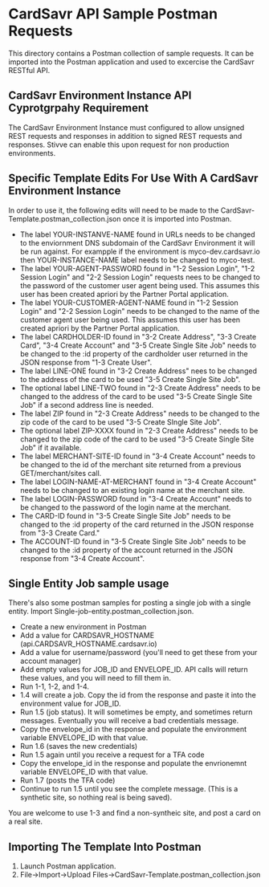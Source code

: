 # CardSavr API Sample Postman Requests

This directory contains a Postman collection of sample requests.  It can be imported into the Postman application and used to excercise the CardSavr RESTful API.  

## CardSavr Environment Instance API Cyprotgrpahy Requirement

The CardSavr Environment Instance must configured to allow unsigned REST requests and responses in addition to signed REST requests and responses.  Stivve can enable this upon request for non production environments.

## Specific Template Edits For Use With A CardSavr Environment Instance

In order to use it, the following edits will need to be made to the CardSavr-Template.postman_collection.json once it is imported into Postman.

- The label YOUR-INSTANVE-NAME found in URLs needs to be changed to the enviornment DNS subdomain of the CardSavr Environment it will be run against.  For exampple if the environment is myco-dev.cardsavr.io then YOUR-INSTANCE-NAME label needs to be changed to myco-test.
- The label YOUR-AGENT-PASSWORD found in "1-2 Session Login", "1-2 Session Login" and "2-2 Session Login" requests nees to be changed to the password of the customer user agent being used. This assumes this user has been created apriori by the Partner Portal application.
- The label YOUR-CUSTOMER-AGENT-NAME found in "1-2 Session Login" and "2-2 Session Login" needs to be changed to the name of the customer agent user being used.  This assumes this user has been created apriori by the Partner Portal application.
- The label CARDHOLDER-ID found in "3-2 Create Address", "3-3 Create Card", "3-4 Create Account" and "3-5 Create Single Site Job" needs to be changed to the :id property of the cardholder user returned in the JSON response from "1-3 Create User". 
- The label LINE-ONE found in "3-2 Create Address" nees to be changed to the address of the card to be used "3-5 Create Single Site Job".
- The optional label LINE-TWO found in "2-3 Create Address" needs to be changed to the address of the card to be used "3-5 Create Single Site Job" if a second address line is needed. 
- The label ZIP found in "2-3 Create Address" needs to be changed to the zip code of the card to be used "3-5 Create SIngle Site Job".
- The optional label ZIP-XXXX found in "2-3 Create Address" needs to be changed to the zip code of the card to be used "3-5 Create Single Site Job" if it available.
- The label MERCHANT-SITE-ID found in "3-4 Create Account" needs to be changed to the id of the merchant site returned from a previous GET/merchant/sites call.
- The label LOGIN-NAME-AT-MERCHANT found in "3-4 Create Account" needs to be changed to an existing login name at the merchant site.
- The label LOGIN-PASSWORD found in "3-4 Create Account" needs to be changed to the password of the login name at the merchant.
- The CARD-ID found in "3-5 Create Single Site Job" needs to be changed to the :id property of the card returned in the JSON response from "3-3 Create Card."
- The ACCOUNT-ID found in "3-5 Create Single Site Job" needs to be changed to the :id property of the account returned in the JSON response from "3-4 Create Account".

## Single Entity Job sample usage

There's also some postman samples for posting a single job with a single entity.  Import Single-job-entity.postman_collection.json.

- Create a new environment in Postman
- Add a value for CARDSAVR_HOSTNAME (api.CARDSAVR_HOSTNAME.cardsavr.io)
- Add a value for username/password (you'll need to get these from your account manager)
- Add empty values for JOB_ID and ENVELOPE_ID. API calls will return these values, and you will need to fill them in.
- Run 1-1, 1-2, and 1-4.
- 1.4 will create a job.  Copy the id from the response and paste it into the environment value for JOB_ID.
- Run 1.5 (job status).  It will sometimes be empty, and sometimes return messages.  Eventually you will receive a bad credentials message.
- Copy the envelope_id in the response and populate the environment variable ENVELOPE_ID with that value.
- Run 1.6 (saves the new credentials)
- Run 1.5 again until you receive a request for a TFA code
- Copy the envelope_id in the response and populate the envrionemnt variable ENVELOPE_ID with that value.
- Run 1.7 (posts the TFA code)
- Continue to run 1.5 until you see the complete message.  (This is a synthetic site, so nothing real is being saved).

You are welcome to use 1-3 and find a non-syntheic site, and post a card on a real site.


## Importing The Template Into Postman

1. Launch Postman application.
2. File->Import->Upload Files->CardSavr-Template.postman_collection.json
